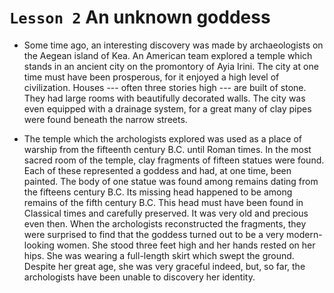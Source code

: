 # `Lesson 2` An unknown goddess

* Some time ago, an interesting discovery was made by archaeologists on the Aegean island of Kea. An American team explored a temple which stands in an ancient city on the promontory of Ayia Irini. The city at one time must have been prosperous, for it enjoyed a high level of civilization. Houses --- often three stories high --- are built of stone. They had large rooms with beautifully decorated walls. The city was even equipped with a drainage system, for a great many of clay pipes were found beneath the narrow streets.

* The temple which the archologists explored was used as a place of warship from the fifteenth century B.C. until Roman times. In the most sacred room of the temple, clay fragments of fifteen statues were found. Each of these represented a goddess and had, at one time, been painted. The body of one statue was found among remains dating from the fifteens century B.C. Its missing head happened to be among remains of the fifth century B.C. This head must have been found in Classical times and carefully preserved. It was very old and precious even then. When the archologists reconstructed the fragments, they were surprised to find that the goddess turned out to be a very modern-looking women. She stood three feet high and her hands rested on her hips. She was wearing a full-length skirt which swept the ground. Despite her great age, she was very graceful indeed, but, so far, the archologists have been unable to discovery her identity.


